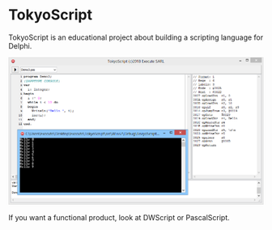 # TokyoScript

TokyoScript is an educational project about building a scripting language for Delphi.

![screenshot](TokyoScript.png)

If you want a functional product, look at DWScript or PascalScript.
